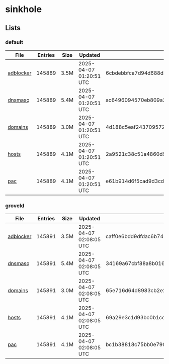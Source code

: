# sinkhole

## Lists

### default

|File|Entries|Size|Updated|Hash|
|-|-|-|-|-|
|[adblocker](https://raw.githubusercontent.com/groveld/sinkhole/lists/default/adblocker.txt)|145889|3.5M|2025-04-07 01:20:51 UTC|6cbdebbfca7d94d688da9c06b51f13e21914797958189f7d8d5d4b4779f5faf6|
|[dnsmasq](https://raw.githubusercontent.com/groveld/sinkhole/lists/default/dnsmasq.txt)|145889|5.4M|2025-04-07 01:20:51 UTC|ac6496094570eb809a2733f55745fc652af3372f90b3f62b22219647cbee4fa1|
|[domains](https://raw.githubusercontent.com/groveld/sinkhole/lists/default/domains.txt)|145889|3.0M|2025-04-07 01:20:51 UTC|4d188c5eaf243709572ebef9d84500d5081c3c3ec1b9e3a781d1b4b0da5e0781|
|[hosts](https://raw.githubusercontent.com/groveld/sinkhole/lists/default/hosts.txt)|145889|4.1M|2025-04-07 01:20:51 UTC|2a9521c38c51a4860d9cea6d8d0aceeb2539551733ef25753bf573d4d717ad8a|
|[pac](https://raw.githubusercontent.com/groveld/sinkhole/lists/default/pac.txt)|145889|4.1M|2025-04-07 01:20:51 UTC|e61b914d6f5cad9d3cd1c1e5a6c14ce24b7211659384eaa3f728ea3f9d33c8e7|

### groveld

|File|Entries|Size|Updated|Hash|
|-|-|-|-|-|
|[adblocker](https://raw.githubusercontent.com/groveld/sinkhole/lists/groveld/adblocker.txt)|145891|3.5M|2025-04-07 02:08:05 UTC|caff0e6bdd9dfdac6b74eef361cd3a11885ae942ea0b6f7b8027e6ded75cb69b|
|[dnsmasq](https://raw.githubusercontent.com/groveld/sinkhole/lists/groveld/dnsmasq.txt)|145891|5.4M|2025-04-07 02:08:05 UTC|34169a67cbf88a8b0160611f48ac7d74c0ed265e9744e2bd5bab1a8f506c35fa|
|[domains](https://raw.githubusercontent.com/groveld/sinkhole/lists/groveld/domains.txt)|145891|3.0M|2025-04-07 02:08:05 UTC|65e716d64d8983cb2e28c7d2218f92692eeaba040edad089c0dedf79f6b9ae76|
|[hosts](https://raw.githubusercontent.com/groveld/sinkhole/lists/groveld/hosts.txt)|145891|4.1M|2025-04-07 02:08:05 UTC|69a29e3c1d93bc0b1cc6189599965a78051afd180233619300cf2dea923e2654|
|[pac](https://raw.githubusercontent.com/groveld/sinkhole/lists/groveld/pac.txt)|145891|4.1M|2025-04-07 02:08:05 UTC|bc1b38818c75bb0e798c8014e7266a23a25bba4d8a0d4a7f5fc1bf4d5c8fa860|
